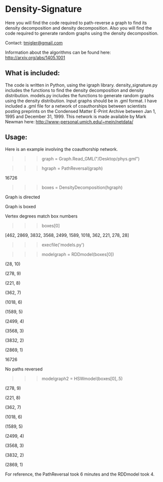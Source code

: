 Density-Signature
=================

Here you will find the code required to path-reverse a graph to find its density decomposition and density decomposition. Also you will find the code required to generate random graphs using the density decomposition.

Contact: tmigler@gmail.com

Information about the algorithms can be found here: http://arxiv.org/abs/1405.1001

## What is included:
The code  is written in Python, using the igraph library. 
density_signature.py includes the functions to find the density decomposition and density distribution. models.py includes the functions to generate random graphs using the density distribution.
Input graphs should be in .gml format. I have included a .gml file for a network of coauthorships between scientists posting preprints on the Condensed Matter E-Print Archive between Jan 1, 1995 and December 31, 1999. This network is made available by Mark Newman here: http://www-personal.umich.edu/~mejn/netdata/


## Usage:
Here is an example involving the coauthorship network.

>>> graph = Graph.Read_GML("/Desktop/phys.gml")

>>> hgraph = PathReversal(graph)            

16726

>>> boxes = DensityDecomposition(hgraph)

Graph is directed

Graph is boxed

Vertex degrees match box numbers

>>> boxes[0]

[462, 2869, 3832, 3568, 2499, 1589, 1018, 362, 221, 278, 28]

>>> execfile('models.py')

>>> modelgraph = RDDmodel(boxes[0])

(28, 10)

(278, 9)

(221, 8)

(362, 7)

(1018, 6)

(1589, 5)

(2499, 4)

(3568, 3)

(3832, 2)

(2869, 1)

16726

No paths reversed

>>> modelgraph2 = HSWmodel(boxes[0],.5)

(278, 9)

(221, 8)

(362, 7)

(1018, 6)

(1589, 5)

(2499, 4)

(3568, 3)

(3832, 2)

(2869, 1)

>>> 

For reference, the PathReversal took 6 minutes and the RDDmodel took 4.
